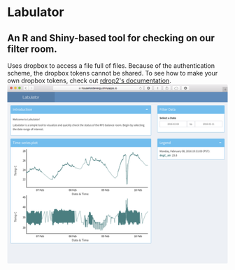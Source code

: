 # Labulator
## An R and Shiny-based tool for checking on our filter room.
Uses dropbox to access a file full of files. Because of the authentication scheme, the dropbox tokens cannot be shared. To see how to make your own dropbox tokens, check out [rdrop2's documentation](https://github.com/karthik/rdrop2).
![Labulator Screencap](/labulator.png?raw=true "Labulator Screencap")